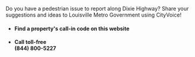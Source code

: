 <p>Do you have a pedestrian issue to report along Dixie Highway?  Share your suggestions and ideas to Louisville Metro Government using CityVoice!</p>
<ul>
    <li><h4>Find a property's call-in code on this website</h4></li>
    <li><h4>Call toll-free<br><strong>(844) 800-5227</strong></h4></li>
</ul>